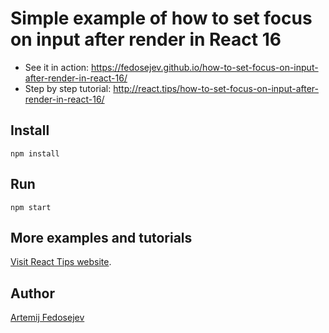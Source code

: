 # Simple example of how to set focus on input after render in React 16

- See it in action: https://fedosejev.github.io/how-to-set-focus-on-input-after-render-in-react-16/
- Step by step tutorial: http://react.tips/how-to-set-focus-on-input-after-render-in-react-16/

## Install

`npm install`

## Run

`npm start`

## More examples and tutorials

[Visit React Tips website](http://react.tips).

## Author

[Artemij Fedosejev](http://artemij.com)
